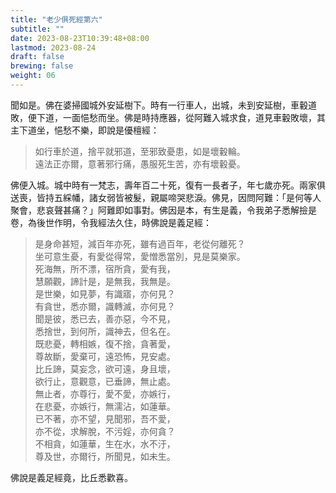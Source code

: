 ```yaml
---
title: "老少俱死經第六"
subtitle: ""
date: 2023-08-23T10:39:48+08:00
lastmod: 2023-08-24
draft: false
brewing: false
weight: 06
---
```



聞如是。佛在婆掃國城外安延樹下。時有一行車人，出城，未到安延樹，車轂道敗，便下道，一面悒愁而坐。佛是時持應器，從阿難入城求食，道見車轂敗壞，其主下道坐，悒愁不樂，即說是優檀經：

> 如行車於道，捨平就邪道，至邪致憂患，如是壞轂輪。  
> 遠法正亦爾，意著邪行痛，愚服死生苦，亦有壞轂憂。

佛便入城。城中時有一梵志，壽年百二十死，復有一長者子，年七歲亦死。兩家俱送喪，皆持五綵幡，諸女弱皆被髮，親屬啼哭悲淚。佛見，因問阿難：「是何等人聚會，悲哀聲甚痛？」阿難即如事對。佛因是本，有生是義，令我弟子悉解撿是卷，為後世作明，令我經法久住，時佛說是義足經：

> 是身命甚短，減百年亦死，雖有過百年，老從何離死？  
> 坐可意生憂，有愛從得常，愛憎悉當別，見是莫樂家。  
> 死海無，所不漂，宿所貪，愛有我，  
> 慧願觀，諦計是，是無我，我無是。  
> 是世樂，如見夢，有識寤，亦何見？  
> 有貪世，悉亦爾，識轉滅，亦何見？  
> 聞是彼，悉已去，善亦惡，今不見，  
> 悉捨世，到何所，識神去，但名在。  
> 既悲憂，轉相嫉，復不捨，貪著愛，  
> 尊故斷，愛棄可，遠恐怖，見安處。  
> 比丘諦，莫妄念，欲可遠，身且壞，  
> 欲行止，意觀意，已垂諦，無止處。  
> 無止者，亦尊行，愛不愛，亦嫉行，  
> 在悲憂，亦嫉行，無濡沾，如蓮華。  
> 已不著，亦不望，見聞邪，吾不愛，  
> 亦不從，求解脫，不污婬，亦何貪？  
> 不相貪，如蓮華，生在水，水不汙，  
> 尊及世，亦爾行，所聞見，如未生。

佛說是義足經竟，比丘悉歡喜。